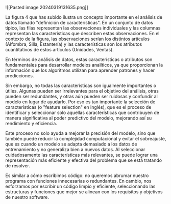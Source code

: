 ![[Pasted image 20240319131635.png]]

La figura 4 que has subido ilustra un concepto importante en el análisis de datos llamado "definición de características". En un conjunto de datos típico, las filas representan las observaciones individuales y las columnas representan las características que describen estas observaciones. En el contexto de la figura, las observaciones serían los distintos artículos (Alfombra, Silla, Estantería) y las características son los atributos cuantitativos de estos artículos (Unidades, Ventas).

En términos de análisis de datos, estas características o atributos son fundamentales para desarrollar modelos analíticos, ya que proporcionan la información que los algoritmos utilizan para aprender patrones y hacer predicciones.

Sin embargo, no todas las características son igualmente importantes o útiles. Algunas pueden ser irrelevantes para el objetivo del análisis, otras pueden ser redundantes, y otras aún pueden ser ruidosas y confundir al modelo en lugar de ayudarlo. Por eso es tan importante la selección de características (o "feature selection" en inglés), que es el proceso de identificar y seleccionar solo aquellas características que contribuyen de manera significativa al poder predictivo del modelo, mejorando así su rendimiento y eficiencia.

Este proceso no solo ayuda a mejorar la precisión del modelo, sino que también puede reducir la complejidad computacional y evitar el sobreajuste, que es cuando un modelo se adapta demasiado a los datos de entrenamiento y no generaliza bien a nuevos datos. Al seleccionar cuidadosamente las características más relevantes, se puede lograr una representación más eficiente y efectiva del problema que se está tratando de resolver.

Es similar a cómo escribimos código: no queremos abrumar nuestro programa con funciones innecesarias o redundantes. En cambio, nos esforzamos por escribir un código limpio y eficiente, seleccionando las estructuras y funciones que mejor se alinean con los requisitos y objetivos de nuestro software.